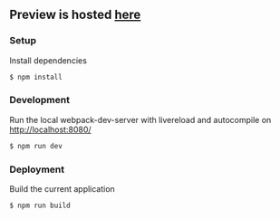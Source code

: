 ## Preview is hosted [here](http://widgio.oneeleven.work/dist/)
### Setup
Install dependencies
```sh
$ npm install
```

### Development
Run the local webpack-dev-server with livereload and autocompile on [http://localhost:8080/](http://localhost:8080/)
```sh
$ npm run dev
```
### Deployment
Build the current application
```sh
$ npm run build
```

